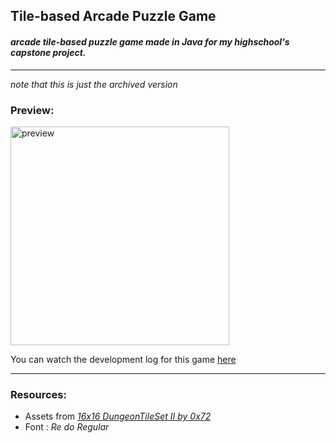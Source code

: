 ## Tile-based Arcade Puzzle Game 
#### *arcade tile-based puzzle game made in Java for my highschool's capstone project.* 
---
*note that this is just the archived version*

### Preview:

<p align="left">
  <img src="https://github.com/enviio/hs-capstone-tilegame/blob/master/preview.gif" width="350" title="preview">
</p>

You can watch the development log for this game [here](https://www.youtube.com/watch?v=1aOVbxQRisI&feature=youtu.be)


---
### Resources:

- Assets from [*16x16 DungeonTileSet II by 0x72*](https://0x72.itch.io/dungeontileset-ii)
- Font : *Re do Regular* 
